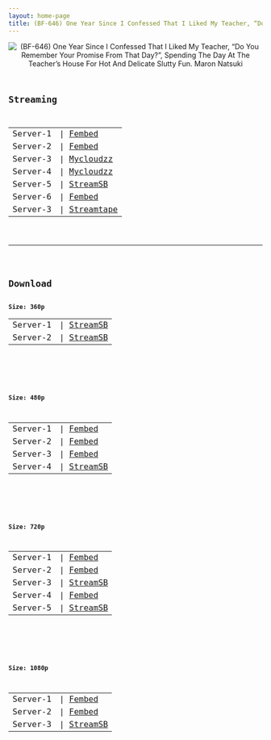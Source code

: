 ```yaml
---
layout: home-page
title: (BF-646) One Year Since I Confessed That I Liked My Teacher, “Do You Remember Your Promise From That Day?”, Spending The Day At The Teacher’s House For Hot And Delicate Slutty Fun. Maron Natsuki
---
```

<center>
<img src="https://blogger.googleusercontent.com/img/a/AVvXsEgkRpr-rwRJ7wa_AEpmRNh_3hzu3Si84-lrPO4XI-gvVoniZGrA9Stz5gqpebdHPfFB5tdQYGsHPzuM7ubl-flmh9Q6PYwqbAIHsN5zHww8tqDh6eyCmOMBp-eL3r4GerQU8bklmG3UMH6kK9NFPAeTxeR4XM0iUNa1OpVav7rnztsHbPVsUkloo3zb=s16000" alt="(BF-646) One Year Since I Confessed That I Liked My Teacher, “Do You Remember Your Promise From That Day?”, Spending The Day At The Teacher’s House For Hot And Delicate Slutty Fun. Maron Natsuki">
</center>
<pre><code>
<h2>Streaming</h2>
<table><tbody>
<tr>
<td>Server-1</td>
<td>| <a href="https://www.watchjavnow.xyz/f/e-7gls-lp3yp3dd" target="_blank">Fembed</a></td>
</tr>
<tr>
<td>Server-2</td>
<td>| <a href="https://fakyutube.com/f/83drqu8l33e2-g0" target="_blank">Fembed</a></td>
</tr>
<tr>
<td>Server-3</td>
<td>| <a href="https://mycloudzz.com/v/y5w-qcem47wm6n8" target="_blank">Mycloudzz</a></td>
</tr>
<tr>
<td>Server-4</td>
<td>| <a href="https://mycloudzz.com/v/1jyqzcj5pn327kq" target="_blank">Mycloudzz</a></td>
</tr>
<tr>
<td>Server-5</td>
<td>| <a href="https://embed.casa/e/ui3vnkv93sm5.html" target="_blank">StreamSB</a></td>
</tr>
<tr>
<td>Server-6</td>
<td>| <a href="https://javpoll.com/f/42885bzy03dqgq7" target="_blank">Fembed</a></td>
</tr>
<tr>
<td>Server-3</td>
<td>| <a href="https://strtape.cloud/v/Lep9y93GrvCR0Or/BF-646-SEXTB.NET-10292021.mp4" target="_blank">Streamtape</a></td>
</tr>
</tbody></table>

<hr />

<h2>Download</h2>
<b>Size: 360p</b>
<table><tbody>
<tr>
<td>Server-1</td>
<td>| <a target="_blank" href="https://javside.com/d/e3rrx4yqpsm7.html">StreamSB</a></td>
</tr>
<tr>
<td>Server-2</td>
<td>| <a href="https://streamsb.net/d/8lfovgxwrhr5.html" target="_blank">StreamSB</a></td>
</tr>
</tbody></table>

<br />

<b>Size: 480p</b>
<table><tbody>
<tr>
<td>Server-1</td>
<td>| <a href="https://www.watchjavnow.xyz/f/e-7gls-lp3yp3dd" target="_blank">Fembed</a></td>
</tr>
<tr>
<td>Server-2</td>
<td>| <a href="https://fakyutube.com/f/83drqu8l33e2-g0" target="_blank">Fembed</a></td>
</tr>
<tr>
<td>Server-3</td>
<td>| <a href="https://javpoll.com/f/42885bzy03dqgq7" target="_blank">Fembed</a></td>
</tr>
<tr>
<td>Server-4</td>
<td>| <a href="ggg" target="_blank">StreamSB</a></td>
</tr>
</tbody></table>

<br />

<b>Size: 720p</b>
<table><tbody>
<tr>
<td>Server-1</td>
<td>| <a href="https://www.watchjavnow.xyz/f/e-7gls-lp3yp3dd" target="_blank">Fembed</a></td>
</tr>
<tr>
<td>Server-2</td>
<td>| <a href="https://fakyutube.com/f/83drqu8l33e2-g0" target="_blank">Fembed</a></td>
</tr>
<tr>
<td>Server-3</td>
<td>| <a href="https://javside.com/d/e3rrx4yqpsm7.html" target="_blank">StreamSB</a><br /></td>
</tr>
<tr>
<td>Server-4</td>
<td>| <a href="https://javpoll.com/f/42885bzy03dqgq7" target="_blank">Fembed</a></td>
</tr>
<tr>
<td>Server-5</td>
<td>| <a href="https://streamsb.net/d/8lfovgxwrhr5.html" target="_blank">StreamSB</a></td>
</tr>
</tbody></table>

<br />

<b>Size: 1080p</b>
<table><tbody>
<tr>
<td>Server-1</td>
<td>| <a href="https://fakyutube.com/f/83drqu8l33e2-g0" target="_blank">Fembed</a></td>
</tr>
<tr>
<td>Server-2</td>
<td>| <a href="https://javpoll.com/f/42885bzy03dqgq7" target="_blank">Fembed</a></td>
</tr>
<tr>
<td>Server-3</td>
<td>| <a href="https://streamsb.net/d/8lfovgxwrhr5.html" target="_blank">StreamSB</a></td>
</tr>
</tbody></table>
</code></pre>
